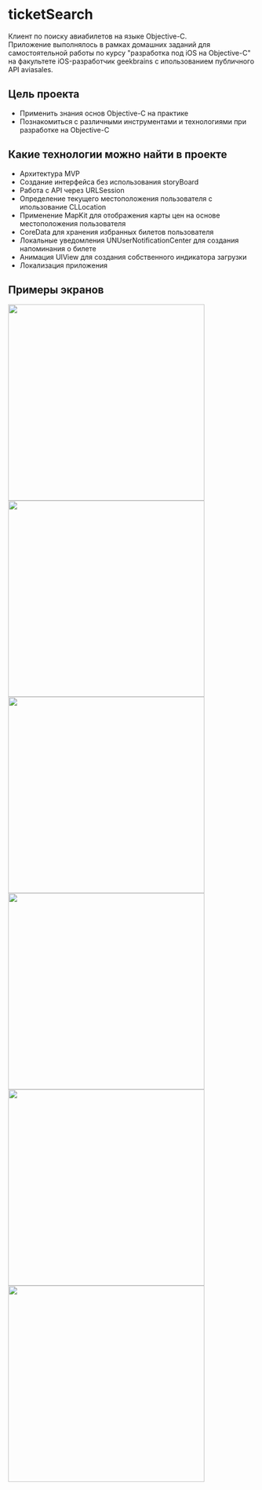 # ticketSearch
Клиент по поиску авиабилетов на языке Objective-C.  
Приложение выполнялось в рамках домашних заданий для самостоятельной работы по курсу "разработка под iOS на Objective-C" на факультете iOS-разработчик geekbrains с ипользованием публичного API aviasales.

Цель проекта
--
* Применить знания основ Objective-С на практике
* Познакомиться с различными инструментами и технологиями при разработке на Objective-С

Какие технологии можно найти в проекте
--
* Архитектура MVP
* Создание интерфейса без использования storyBoard
* Работа с API через URLSession
* Определение текущего местоположения пользователя с ипользование CLLocation
* Применение MapKit для отображения карты цен на основе местоположения пользователя
* CoreData для хранения избранных билетов пользователя
* Локальные уведомления UNUserNotificationCenter для создания напоминания о билете
* Анимация UIView для создания собственного индикатора загрузки
* Локализация приложения

Примеры экранов
--
<img src="/Screens/OnBoarding.png" width="400" /> <img src="/Screens/Main.png" width="400" /> 
<img src="/Screens/City.png" width="400" /> <img src="/Screens/TicketNotification.png" width="400" /> 
<img src="/Screens/Map.png" width="400" /> <img src="/Screens/Favorites.png" width="400" /> 




